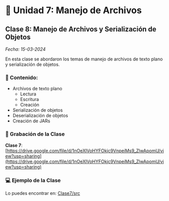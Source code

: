 # 💾 Unidad 7: Manejo de Archivos

## Clase 8: Manejo de Archivos y Serialización de Objetos

_Fecha: 15-03-2024_

En esta clase se abordaron los temas de manejo de archivos de texto plano y serialización de objetos.

### 📖 Contenido:

- Archivos de texto plano
    - Lectura
    - Escritura
    - Creación
- Serialización de objetos
- Deserialización de objetos
- Creación de JARs

### 🎥 Grabación de la Clase

**Clase 7**: [https://drive.google.com/file/d/1nOeXlVoHYFOkjc9VnpeiMs9_ZlwApomU/view?usp=sharing](https://drive.google.com/file/d/1nOeXlVoHYFOkjc9VnpeiMs9_ZlwApomU/view?usp=sharing)

### 💻 Ejemplo de la Clase

Lo puedes encontrar en:  [Clase7/src](./Clase7/src)
